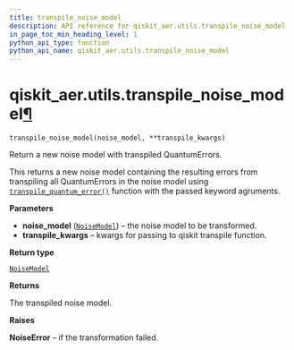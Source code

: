 ```yaml
---
title: transpile_noise_model
description: API reference for qiskit_aer.utils.transpile_noise_model
in_page_toc_min_heading_level: 1
python_api_type: function
python_api_name: qiskit_aer.utils.transpile_noise_model
---
```


# qiskit\_aer.utils.transpile\_noise\_model[¶](#qiskit-aer-utils-transpile-noise-model "Permalink to this headline")

<span id="qiskit_aer.utils.transpile_noise_model" />

`transpile_noise_model(noise_model, **transpile_kwargs)`

Return a new noise model with transpiled QuantumErrors.

This returns a new noise model containing the resulting errors from transpiling all QuantumErrors in the noise model using [`transpile_quantum_error()`](qiskit_aer.utils.transpile_quantum_error "qiskit_aer.utils.transpile_quantum_error") function with the passed keyword agruments.

**Parameters**

*   **noise\_model** ([`NoiseModel`](qiskit_aer.noise.NoiseModel "qiskit_aer.noise.noise_model.NoiseModel")) – the noise model to be transformed.
*   **transpile\_kwargs** – kwargs for passing to qiskit transpile function.

**Return type**

[`NoiseModel`](qiskit_aer.noise.NoiseModel "qiskit_aer.noise.noise_model.NoiseModel")

**Returns**

The transpiled noise model.

**Raises**

**NoiseError** – if the transformation failed.

